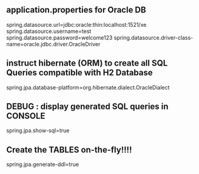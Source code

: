 ## application.properties for Oracle DB

spring.datasource.url=jdbc:oracle:thin:localhost:1521/xe
spring.datasource.username=test
spring.datasource.password=welcome123
spring.datasource.driver-class-name=oracle.jdbc.driver.OracleDriver
## instruct hibernate (ORM) to create all SQL Queries compatible with H2 Database
spring.jpa.database-platform=org.hibernate.dialect.OracleDialect
## DEBUG : display generated SQL queries in CONSOLE
spring.jpa.show-sql=true
## Create the TABLES on-the-fly!!!!
spring.jpa.generate-ddl=true
